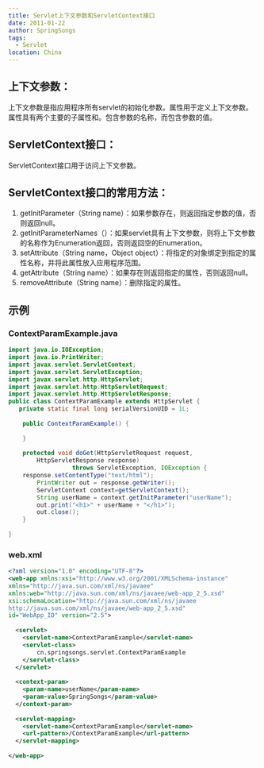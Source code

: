 ```yaml
---
title: Servlet上下文参数和ServletContext接口
date: 2011-01-22
author: SpringSongs
tags: 
  - Servlet
location: China  
---
```

## 上下文参数：
上下文参数是指应用程序所有servlet的初始化参数。<context-param>属性用于定义上下文参数。<context-param>属性具有两个主要的子属性<param-name>和<param-value>。<param-name>包含参数的名称，而<param-value>包含参数的值。
## ServletContext接口：
ServletContext接口用于访问上下文参数。
## ServletContext接口的常用方法：
1. getInitParameter（String name）：如果参数存在，则返回指定参数的值，否则返回null。
2. getInitParameterNames（）：如果servlet具有上下文参数，则将上下文参数的名称作为Enumeration返回，否则返回空的Enumeration。
3. setAttribute（String name，Object object）：将指定的对象绑定到指定的属性名称，并将此属性放入应用程序范围。
4. getAttribute（String name）：如果存在则返回指定的属性，否则返回null。
5. removeAttribute（String name）：删除指定的属性。
## 示例
### ContextParamExample.java
```java
import java.io.IOException;
import java.io.PrintWriter;
import javax.servlet.ServletContext;
import javax.servlet.ServletException;
import javax.servlet.http.HttpServlet;
import javax.servlet.http.HttpServletRequest;
import javax.servlet.http.HttpServletResponse;
public class ContextParamExample extends HttpServlet {
   private static final long serialVersionUID = 1L;
 
    public ContextParamExample() {
 
    }
 
    protected void doGet(HttpServletRequest request, 
		HttpServletResponse response)
	              throws ServletException, IOException {
	response.setContentType("text/html"); 
    	PrintWriter out = response.getWriter();
    	ServletContext context=getServletContext();  
    	String userName = context.getInitParameter("userName");
    	out.print("<h1>" + userName + "</h1>");
    	out.close();
    }
 
}
```
### web.xml
```xml
<?xml version="1.0" encoding="UTF-8"?>
<web-app xmlns:xsi="http://www.w3.org/2001/XMLSchema-instance" 
xmlns="http://java.sun.com/xml/ns/javaee" 
xmlns:web="http://java.sun.com/xml/ns/javaee/web-app_2_5.xsd" 
xsi:schemaLocation="http://java.sun.com/xml/ns/javaee 
http://java.sun.com/xml/ns/javaee/web-app_2_5.xsd" 
id="WebApp_ID" version="2.5">
 
  <servlet>
    <servlet-name>ContextParamExample</servlet-name>
    <servlet-class>
    	cn.springsongs.servlet.ContextParamExample
    </servlet-class>
  </servlet>
 
  <context-param>
  	<param-name>userName</param-name>  
	<param-value>SpringSongs</param-value>  
  </context-param>
 
  <servlet-mapping>
    <servlet-name>ContextParamExample</servlet-name>
    <url-pattern>/ContextParamExample</url-pattern>
  </servlet-mapping>
 
</web-app>
```